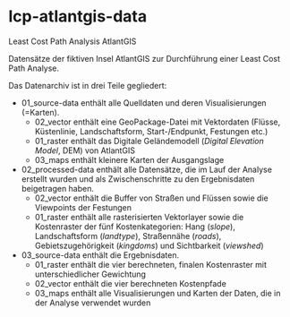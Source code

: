 # lcp-atlantgis-data
Least Cost Path Analysis AtlantGIS

Datensätze der fiktiven Insel AtlantGIS zur Durchführung einer Least Cost Path Analyse.

Das Datenarchiv ist in drei Teile gegliedert:
* 01_source-data enthält alle Quelldaten und deren Visualisierungen (=Karten).
    * 02_vector enthält eine GeoPackage-Datei mit Vektordaten (Flüsse, Küstenlinie, Landschaftsform, Start-/Endpunkt, Festungen etc.)
    * 01_raster enthält das Digitale Geländemodell (*Digital Elevation Model*, DEM) von AtlantGIS
    * 03_maps enthält kleinere Karten der Ausgangslage
* 02_processed-data enthält alle Datensätze, die im Lauf der Analyse erstellt wurden und als Zwischenschritte zu den Ergebnisdaten beigetragen haben.
    * 02_vector enthält die Buffer von Straßen und Flüssen sowie die Viewpoints der Festungen
    * 01_raster enthält alle rasterisierten Vektorlayer sowie die Kostenraster der fünf Kostenkategorien: Hang (*slope*), Landschaftsform (*landtype*), Straßennähe (*roads*), Gebietszugehörigkeit (*kingdoms*) und Sichtbarkeit (*viewshed*)
* 03_source-data enthält die Ergebnisdaten.
    * 01_raster enthält die vier berechneten, finalen Kostenraster mit unterschiedlicher Gewichtung
    * 02_vector enthält die vier berechneten Kostenpfade
    * 03_maps enthält alle Visualisierungen und Karten der Daten, die in der Analyse verwendet wurden
